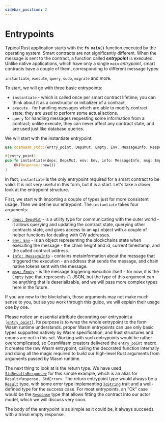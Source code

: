 ```yaml
---
sidebar_position: 2
---
```


# Entrypoints

Typical Rust application starts with the **`fn main()`** function executed by the operating system.
Smart contracts are not significantly different. When the message is sent to the contract, a function
called _**entrypoint**_ is executed. Unlike native applications, which have only a single `main` _entrypoint_,
smart contracts have a couple of them, corresponding to different message types:

`instantiate`, `execute`, `query`, `sudo`, `migrate` and more.

To start, we will go with three basic entrypoints:

- `instantiate` - which is called once per smart contract lifetime;
   you can think about it as a constructor or initializer of a contract,
- `execute` - for handling messages which are able to modify contract state;
   they are used to perform some actual actions.
- `query` for handling messages requesting some information from a contract;
   unlike execute, they can never affect any contract state, and are used just like database queries.

We will start with the instantiate entrypoint:

```rust title="src/lib.rs"
use cosmwasm_std::{entry_point, DepsMut, Empty, Env, MessageInfo, Response, StdResult};

#[entry_point]
pub fn instantiate(deps: DepsMut, env: Env, info: MessageInfo, msg: Empty) -> StdResult<Response> {
    Ok(Response::new())
}
```

In fact, `instantiate` is the only entrypoint required for a smart contract to be valid.
It is not very useful in this form, but it is a start. Let's take a closer look at the entrypoint structure.

First, we start with importing a couple of types just for more consistent usage.
Then we define our entrypoint. The `instantiate` takes four arguments:

- [`deps: DepsMut`](https://docs.rs/cosmwasm-std/latest/cosmwasm_std/struct.DepsMut.html) - is a
  utility type for communicating with the outer world - it allows querying and updating the contract
  state, querying other contracts state, and gives access to an `Api` object with a couple of helper
  functions for dealing with CW addresses.
- [`env: Env`](https://docs.rs/cosmwasm-std/latest/cosmwasm_std/struct.Env.html) - is an object
  representing the blockchains state when executing the message - the chain height and id, current
  timestamp, and the called contract address.
- [`info: MessageInfo`](https://docs.rs/cosmwasm-std/latest/cosmwasm_std/struct.MessageInfo.html) -
  contains metainformation about the message that triggered the execution - an address that sends
  the message, and chain native tokens sent with the message.
- [`msg: Empty`](https://docs.rs/cosmwasm-std/latest/cosmwasm_std/struct.Empty.html) - is the message
  triggering execution itself - for now, it is the `Empty` type that represents `{}` JSON, but the
  type of this argument can be anything that is deserializable, and we will pass more complex types
  here in the future.

If you are new to the blockchain, those arguments may not make much sense to you, but as you work
through this guide, we will explain their usage one by one.

Please notice an essential attribute decorating our entrypoint
[`#[entry_point]`](https://docs.rs/cosmwasm-std/latest/cosmwasm_std/attr.entry_point.html). Its
purpose is to wrap the whole entrypoint to the form Wasm runtime understands. proper Wasm entrypoints
can use only basic types supported natively by Wasm specification, and Rust structures and
enums are not in this set. Working with such entrypoints would be rather overcomplicated, so
CosmWasm creators delivered the `entry_point` macro. It creates the raw Wasm entrypoint, calling the
decorated function internally and doing all the magic required to build our high-level Rust
arguments from arguments passed by Wasm runtime.

The next thing to look at is the return type. We have used
[`StdResult<Response>`](https://docs.rs/cosmwasm-std/latest/cosmwasm_std/type.StdResult.html) for
this simple example, which is an alias for `Result<Response, StdError>`. The return entrypoint type
would always be a [`Result`](https://doc.rust-lang.org/std/result/enum.Result.html) type, with some
error type implementing [`ToString`](https://doc.rust-lang.org/std/string/trait.ToString.html) trait
and a well-defined type for the success case. For most entrypoints, an "Ok" case would be the
[`Response`](https://docs.rs/cosmwasm-std/latest/cosmwasm_std/struct.Response.html) type that allows
fitting the contract into our actor model, which we will discuss very soon.

The body of the entrypoint is as simple as it could be, it always succeeds with a trivial empty response.
